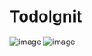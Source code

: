 # TodoIgnit
![image](https://user-images.githubusercontent.com/74632138/178516606-01dac376-274b-49a7-afcc-9d959ac4aaa0.png)
![image](https://user-images.githubusercontent.com/74632138/178516968-28adc171-a2a8-44da-b416-28c60ad15841.png)

